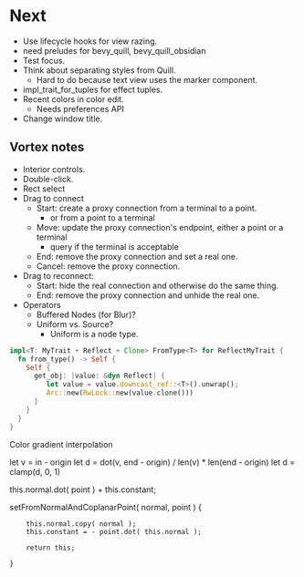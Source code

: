 # Next

- Use lifecycle hooks for view razing.
- need preludes for bevy_quill, bevy_quill_obsidian
- Test focus.
- Think about separating styles from Quill.
  - Hard to do because text view uses the marker component.
- impl_trait_for_tuples for effect tuples.
- Recent colors in color edit.
  - Needs preferences API
- Change window title.

## Vortex notes

- Interior controls.
- Double-click.
- Rect select
- Drag to connect
  - Start: create a proxy connection from a terminal to a point.
    - or from a point to a terminal
  - Move: update the proxy connection's endpoint, either a point or a terminal
    - query if the terminal is acceptable
  - End: remove the proxy connection and set a real one.
  - Cancel: remove the proxy connection.
- Drag to reconnect:
  - Start: hide the real connection and otherwise do the same thing.
  - End: remove the proxy connection and unhide the real one.
- Operators
  - Buffered Nodes (for Blur)?
  - Uniform vs. Source?
    - Uniform is a node type.

```rust
impl<T: MyTrait + Reflect + Clone> FromType<T> for ReflectMyTrait {
  fn from_type() -> Self {
    Self {
      get_obj: |value: &dyn Reflect| {
         let value = value.downcast_ref::<T>().unwrap();
         Arc::new(RwLock::new(value.clone()))
      }
    }
  }
}
```

Color gradient interpolation

let v = in - origin
let d = dot(v, end - origin) / len(v) \* len(end - origin)
let d = clamp(d, 0, 1)

this.normal.dot( point ) + this.constant;

setFromNormalAndCoplanarPoint( normal, point ) {

    	this.normal.copy( normal );
    	this.constant = - point.dot( this.normal );

    	return this;

    }
